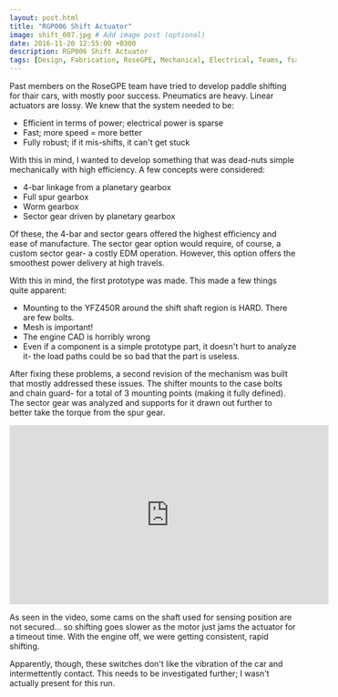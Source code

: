 ```yaml
---
layout: post.html
title: "RGP006 Shift Actuator"
image: shift_007.jpg # Add image post (optional)
date: 2016-11-20 12:55:00 +0300
description: RGP006 Shift Actuator
tags: [Design, Fabrication, RoseGPE, Mechanical, Electrical, Teams, fsae]
---
```


Past members on the RoseGPE team have tried to develop paddle shifting for thair cars, with mostly poor success. Pneumatics are heavy. Linear actuators are lossy. We knew that the system needed to be:
- Efficient in terms of power; electrical power is sparse
- Fast; more speed = more better
- Fully robust; if it mis-shifts, it can't get stuck

With this in mind, I wanted to develop something that was dead-nuts simple mechanically with high efficiency. A few concepts were considered:
- 4-bar linkage from a planetary gearbox
- Full spur gearbox
- Worm gearbox
- Sector gear driven by planetary gearbox

Of these, the 4-bar and sector gears offered the highest efficiency and ease of manufacture. The sector gear option would require, of course, a custom sector gear- a costly EDM operation. However, this option offers the smoothest power delivery at high travels.

With this in mind, the first prototype was made. This made a few things quite apparent:
- Mounting to the YFZ450R around the shift shaft region is HARD. There are few bolts.
- Mesh is important!
- The engine CAD is horribly wrong
- Even if a component is a simple prototype part, it doesn't hurt to analyze it- the load paths could be so bad that the part is useless.

After fixing these problems, a second revision of the mechanism was built that mostly addressed these issues. The shifter mounts to the case bolts and chain guard- for a total of 3 mounting points (making it fully defined). The sector gear was analyzed and supports for it drawn out further to better take the torque from the spur gear.

<iframe width="560" height="315" src="https://www.youtube.com/embed/-E58AdV05kc" frameborder="0" allowfullscreen></iframe>

As seen in the video, some cams on the shaft used for sensing position are not secured... so shifting goes slower as the motor just jams the actuator for a timeout time. With the engine off, we were getting consistent, rapid shifting.

Apparently, though, these switches don't like the vibration of the car and intermettently contact. This needs to be investigated further; I wasn't actually present for this run.